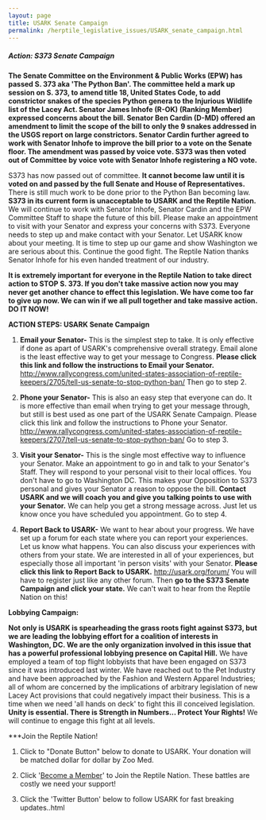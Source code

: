 ```yaml
---
layout: page
title: USARK Senate Campaign
permalink: /herptile_legislative_issues/USARK_senate_campaign.html
---
```



##### Action: S373 Senate Campaign

**The Senate Committee on the Environment & Public Works (EPW) has passed S. 373 aka 'The Python Ban'. The committee held a mark up session on S. 373, to amend title 18, United States Code, to add constrictor snakes of the species Python genera to the Injurious Wildlife list of the Lacey Act. Senator James Inhofe (R-OK) (Ranking Member) expressed concerns about the bill. Senator Ben Cardin (D-MD) offered an amendment to limit the scope of the bill to only the 9 snakes addressed in the USGS report on large constrictors. Senator Cardin further agreed to work with Senator Inhofe to improve the bill prior to a vote on the Senate floor. The amendment was passed by voice vote. S373 was then voted out of Committee by voice vote with Senator Inhofe registering a NO vote.**

S373 has now passed out of committee. **It cannot become law until it is voted on and passed by the full Senate and House of Representatives.** There is still much work to be done prior to the Python Ban becoming law. **S373 in its current form is unacceptable to USARK and the Reptile Nation.** We will continue to work with Senator Inhofe, Senator Cardin and the EPW Committee Staff to shape the future of this bill. Please make an appointment to visit with your Senator and express your concerns with S373. Everyone needs to step up and make contact with your Senator. Let USARK know about your meeting. It is time to step up our game and show Washington we are serious about this. Continue the good fight. The Reptile Nation thanks Senator Inhofe for his even handed treatment of our industry.

**It is extremely important for everyone in the Reptile Nation to take direct action to STOP S. 373. If you don't take massive action now you may never get another chance to effect this legislation. We have come too far to give up now. We can win if we all pull together and take massive action. DO IT NOW!**

**ACTION STEPS: USARK Senate Campaign**

1. **Email your Senator-** This is the simplest step to take. It is only effective if done as apart of USARK's comprehensive overall strategy. Email alone is the least effective way to get your message to Congress. **Please click this link and follow the instructions to Email your Senator.** <http://www.rallycongress.com/united-states-association-of-reptile-keepers/2705/tell-us-senate-to-stop-python-ban/> Then go to step 2.

2. **Phone your Senator-** This is also an easy step that everyone can do. It is more effective than email when trying to get your message through, but still is best used as one part of the USARK Senate Campaign. Please click this link and follow the instructions to Phone your Senator. <http://www.rallycongress.com/united-states-association-of-reptile-keepers/2707/tell-us-senate-to-stop-python-ban/> Go to step 3.

3. **Visit your Senator-** This is the single most effective way to influence your Senator. Make an appointment to go in and talk to your Senator's Staff. They will respond to your personal visit to their local offices. You don't have to go to Washington DC. This makes your Opposition to S373 personal and gives your Senator a reason to oppose the bill. **Contact USARK and we will coach you and give you talking points to use with your Senator.** We can help you get a strong message across. Just let us know once you have scheduled you appointment. Go to step 4.

4. **Report Back to USARK-** We want to hear about your progress. We have set up a forum for each state where you can report your experiences. Let us know what happens. You can also discuss your experiences with others from your state. We are interested in all of your experiences, but especially those all important 'in person visits' with your Senator. **Please click this link to Report Back to USARK.** <http://usark.org/forum/> You will have to register just like any other forum. Then **go to the S373 Senate Campaign and click your state.** We can't wait to hear from the Reptile Nation on this!

**Lobbying Campaign:**

**Not only is USARK is spearheading the grass roots fight against S373, but we are leading the lobbying effort for a coalition of interests in Washington, DC. We are the only organization involved in this issue that has a powerful professional lobbying presence on Capital Hill.** We have employed a team of top flight lobbyists that have been engaged on S373 since it was introduced last winter. We have reached out to the Pet Industry and have been approached by the Fashion and Western Apparel Industries; all of whom are concerned by the implications of arbitrary legislation of new Lacey Act provisions that could negatively impact their business. This is a time when we need 'all hands on deck' to fight this ill conceived legislation. **Unity is essential. There is Strength in Numbers... Protect Your Rights!** We will continue to engage this fight at all levels.

 

***Join the Reptile Nation!

1. Click to "Donate Button" below to donate to USARK. Your donation will be matched dollar for dollar by Zoo Med.

2. Click '[Become a Member](http://usark.org/join.php)' to Join the Reptile Nation. These battles are costly we need your support!

3. Click the 'Twitter Button' below to follow USARK for fast breaking updates..html
